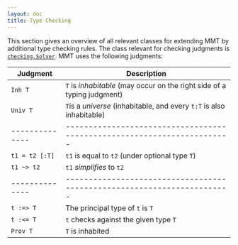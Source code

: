 ```yaml
---
layout: doc
title: Type Checking
---
```

This section gives an overview of all relevant classes for extending MMT by additional type checking rules. The class relevant for checking judgments is [`checking.Solver`](apidoc://info.kwarc.mmt.api.checking.Solver). MMT uses the following judgments:

| Judgment       | Description                                                             |
| -------------- | ----------------------------------------------------------------------- |
| `Inh T`        | `T` is *inhabitable* (may occur on the right side of a typing judgment) |
| `Univ T`       | `T`is a *universe* (inhabitable, and every `t:T` is also inhabitable)   |
| -------------- | ----------------------------------------------------------------------- |
| `t1 = t2 [:T]` | `t1` is equal to `t2` (under optional type `T`)                         |
| `t1 ~> t2`     | `t1` *simplifies* to `t2`                                               |
| -------------- | ----------------------------------------------------------------------- |
| `t :=> T`      | The principal type of `t` is `T`                                        |
| `t :<= T`      | `t` checks against the given type `T`                                   |
| `Prov T`       | `T` is inhabited                                                        |



